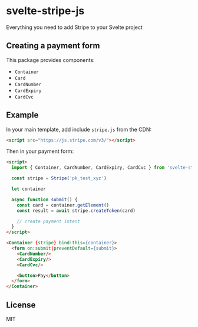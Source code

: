 # svelte-stripe-js

Everything you need to add Stripe to your Svelte project

## Creating a payment form

This package provides components:

- `Container`
- `Card`
- `CardNumber`
- `CardExpiry`
- `CardCvc`

## Example

In your main template, add include `stripe.js` from the CDN:

```html
<script src="https://js.stripe.com/v3/"></script>
```

Then in your payment form:

```html
<script>
  import { Container, CardNumber, CardExpiry, CardCvc } from 'svelte-stripe-js'

  const stripe = Stripe('pk_test_xyz')

  let container

  async function submit() {
    const card = container.getElement()
    const result = await stripe.createToken(card)

    // create payment intent
  }
</script>

<Container {stripe} bind:this={container}>
  <form on:submit|preventDefault={submit}>
    <CardNumber/>
    <CardExpiry/>
    <CardCvc/>

    <button>Pay</button>
  </form>
</Container>
```

## License

MIT
